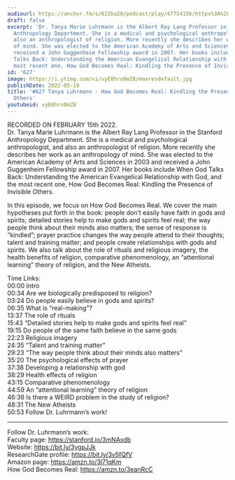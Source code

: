 ```yaml
---
audiourl: https://anchor.fm/s/822ba20/podcast/play/47754156/https%3A%2F%2Fd3ctxlq1ktw2nl.cloudfront.net%2Fstaging%2F2022-1-16%2F774ae149-4a91-f9cb-d862-844b590831f6.m4a
draft: false
excerpt: 'Dr. Tanya Marie Luhrmann is the Albert Ray Lang Professor in the Stanford
  Anthropology Department. She is a medical and psychological anthropologist, and
  also an anthropologist of religion. More recently she describes her work as an anthropology
  of mind. She was elected to the American Academy of Arts and Sciences in 2003 and
  received a John Guggenheim Fellowship award in 2007. Her books include When God
  Talks Back: Understanding the American Evangelical Relationship with God, and the
  most recent one, How God Becomes Real: Kindling the Presence of Invisible Others.'
id: '627'
image: https://i.ytimg.com/vi/vyE0hrx0mZ8/maxresdefault.jpg
publishDate: 2022-05-19
title: '#627 Tanya Luhrmann - How God Becomes Real: Kindling the Presence of Invisible
  Others'
youtubeid: vyE0hrx0mZ8
---
```

<div class="timelinks">

RECORDED ON FEBRUARY 15th 2022.  
Dr. Tanya Marie Luhrmann is the Albert Ray Lang Professor in the Stanford Anthropology Department. She is a medical and psychological anthropologist, and also an anthropologist of religion. More recently she describes her work as an anthropology of mind. She was elected to the American Academy of Arts and Sciences in 2003 and received a John Guggenheim Fellowship award in 2007. Her books include When God Talks Back: Understanding the American Evangelical Relationship with God, and the most recent one, How God Becomes Real: Kindling the Presence of Invisible Others.

In this episode, we focus on How God Becomes Real. We cover the main hypotheses put forth in the book: people don’t easily have faith in gods and spirits; detailed stories help to make gods and spirits feel real; the way people think about their minds also matters; the sense of response is “kindled”; prayer practice changes the way people attend to their thoughts; talent and training matter; and people create relationships with gods and spirits. We also talk about the role of rituals and religious imagery, the health benefits of religion, comparative phenomenology, an “attentional learning” theory of religion, and the New Atheists.


Time Links:  
<time>00:00</time> Intro  
<time>00:34</time> Are we biologically predisposed to religion?  
<time>03:24</time> Do people easily believe in gods and spirits?  
<time>06:35</time> What is “real-making”?  
<time>13:37</time> The role of rituals  
<time>15:43</time> “Detailed stories help to make gods and spirits feel real”  
<time>19:15</time> Do people of the same faith believe in the same gods  
<time>22:23</time> Religious imagery  
<time>24:35</time> “Talent and training matter”  
<time>29:23</time> “The way people think about their minds also matters”  
<time>35:20</time> The psychological effects of prayer  
<time>37:38</time> Developing a relationship with god  
<time>38:29</time> Health effects of religion  
<time>43:15</time> Comparative phenomenology  
<time>44:59</time> An “attentional learning” theory of religion  
<time>46:38</time> Is there a WEIRD problem in the study of religion?  
<time>48:31</time> The New Atheists  
<time>50:53</time> Follow Dr. Luhrmann’s work!

---

Follow Dr. Luhrmann’s work:  
Faculty page: https://stanford.io/3mNAxdb  
Website: https://bit.ly/3ygpJJk  
ResearchGate profile: https://bit.ly/3v5fQfV  
Amazon page: https://amzn.to/3l71qKm  
How God Becomes Real: https://amzn.to/3eanRcC
</div>

